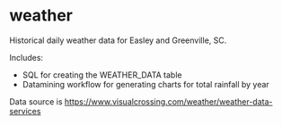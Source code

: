 # weather
Historical daily weather data for Easley and Greenville, SC.

Includes: 
- SQL for creating the WEATHER_DATA table
- Datamining workflow for generating charts for total rainfall by year

Data source is https://www.visualcrossing.com/weather/weather-data-services

